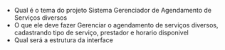 - Qual é o tema do projeto
Sistema Gerenciador de Agendamento de Serviços diversos
- O que ele deve fazer
Gerenciar o agendamento de serviços diversos, cadastrando tipo de serviço, prestador e horario disponivel
- Qual será a estrutura da interface
